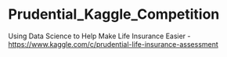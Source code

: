 # Prudential_Kaggle_Competition
Using Data Science to Help Make Life Insurance Easier - https://www.kaggle.com/c/prudential-life-insurance-assessment
